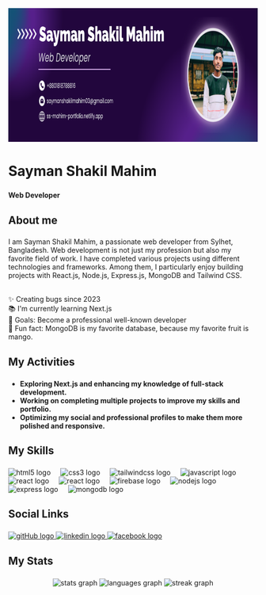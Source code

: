 <div align="center">
  <img width="100%" height="270" src="https://github.com/ssmahim01/ssmahim01/blob/main/github-cover.png"  />
</div>

###

<h1 align="left">Sayman Shakil Mahim</h1>

###

<h4 align="left">Web Developer</h4>

###

<h2 align="left">About me</h2>

###

<p align="left">I am Sayman Shakil Mahim, a passionate web developer from Sylhet, Bangladesh. Web development is not just my profession but also my favorite field of work. I have completed various projects using different technologies and frameworks. Among them, I particularly enjoy building projects with React.js, Node.js, Express.js, MongoDB and Tailwind CSS.<br><br>
  
✨ Creating bugs since 2023<br>
📚 I'm currently learning Next.js<br>
🎯 Goals: Become a professional well-known developer<br>
🎲 Fun fact: MongoDB is my favorite database, because my favorite fruit is mango.</p>


###

<h2 align="left">My Activities</h2>

###

<ul align="left">
  <li><b>Exploring Next.js and enhancing my knowledge of full-stack development.</b></li>
  <li><b>Working on completing multiple projects to improve my skills and portfolio.</b></li>
  <li><b>Optimizing my social and professional profiles to make them more polished and responsive.</b></li>
</ul>

###

<h2 align="left">My Skills</h2>

###

<div align="left">
  <img src="https://cdn.jsdelivr.net/gh/devicons/devicon/icons/html5/html5-original.svg" height="51" alt="html5 logo"  />
  <img width="12" />
  <img src="https://cdn.jsdelivr.net/gh/devicons/devicon/icons/css3/css3-original.svg" height="51" alt="css3 logo"  />
  <img width="12" />
  <img src="https://skillicons.dev/icons?i=tailwind" height="51" alt="tailwindcss logo"  />
  <img width="12" />
  <img src="https://cdn.jsdelivr.net/gh/devicons/devicon/icons/javascript/javascript-original.svg" height="51" alt="javascript logo"  />
  <img width="12" />
  <img src="https://cdn.jsdelivr.net/gh/devicons/devicon/icons/react/react-original.svg" height="51" alt="react logo"  />
  <img width="12" />
   <img src="https://cdn.jsdelivr.net/gh/devicons/devicon/icons/nextjs/nextjs-original.svg" height="51" alt="react logo"  />
  <img width="12" />
  <img src="https://cdn.jsdelivr.net/gh/devicons/devicon/icons/firebase/firebase-plain.svg" height="51" alt="firebase logo"  />
  <img width="12" />
  <img src="https://cdn.jsdelivr.net/gh/devicons/devicon/icons/nodejs/nodejs-original.svg" height="51" alt="nodejs logo"  />
  <img width="12" />
  <img src="https://cdn.jsdelivr.net/gh/devicons/devicon/icons/express/express-original.svg" height="51" alt="express logo"  />
  <img width="12" />
  <img src="https://cdn.jsdelivr.net/gh/devicons/devicon/icons/mongodb/mongodb-original.svg" height="51" alt="mongodb logo"  />
</div>

###

<h2 align="left">Social Links</h2>

###

<div align="left">
  <a href="https://github.com/ssmahim01" target="_blank">
    <img src="https://img.icons8.com/?size=100&id=AZOZNnY73haj&format=png&color=000000" width="52" height="47" alt="gitHub logo"  />
  </a>
  <a href="https://www.linkedin.com/in/sayman-shakil-mahim-38b6a9318/" target="_blank">
    <img src="https://raw.githubusercontent.com/maurodesouza/profile-readme-generator/master/src/assets/icons/social/linkedin/default.svg" width="52" height="40" alt="linkedin logo"  />
  </a>
  <a href="https://www.facebook.com/ssmahim/" target="_blank">
    <img src="https://raw.githubusercontent.com/maurodesouza/profile-readme-generator/master/src/assets/icons/social/facebook/default.svg" width="52" height="40" alt="facebook logo"  />
  </a>
</div>

###

<h2 align="left">My Stats</h2>

###

<div align="center">
  <img src="https://github-readme-stats.vercel.app/api?username=ssmahim01&hide_title=false&hide_rank=false&show_icons=true&include_all_commits=true&count_private=true&disable_animations=false&theme=dracula&locale=en&hide_border=false&order=1" height="150" alt="stats graph"  />
  <img src="https://github-readme-stats.vercel.app/api/top-langs?username=ssmahim01&locale=en&hide_title=false&layout=compact&card_width=320&langs_count=5&theme=dracula&hide_border=false&order=2" height="150" alt="languages graph"  />
  <img src="https://streak-stats.demolab.com?user=ssmahim01&locale=en&mode=daily&theme=dracula&hide_border=false&border_radius=5&order=3" height="150" alt="streak graph"  />
</div>

###
